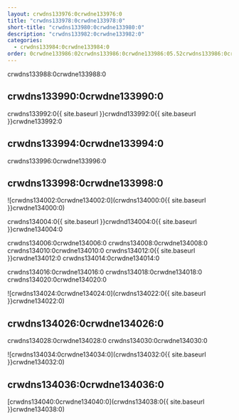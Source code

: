 ```yaml
---
layout: crwdns133976:0crwdne133976:0
title: "crwdns133978:0crwdne133978:0"
short-title: "crwdns133980:0crwdne133980:0"
description: "crwdns133982:0crwdne133982:0"
categories:
  - crwdns133984:0crwdne133984:0
order: 0crwdne133986:02crwdns133986:0crwdne133986:05.52crwdns133986:0crwdne133986:048080crwdns133986:0crwdne133986:0
---
```

crwdns133988:0crwdne133988:0

## crwdns133990:0crwdne133990:0

crwdns133992:0{{ site.baseurl }}crwdnd133992:0{{ site.baseurl }}crwdne133992:0

## crwdns133994:0crwdne133994:0

crwdns133996:0crwdne133996:0

## crwdns133998:0crwdne133998:0

![crwdns134002:0crwdne134002:0](crwdns134000:0{{ site.baseurl }}crwdne134000:0)

crwdns134004:0{{ site.baseurl }}crwdnd134004:0{{ site.baseurl }}crwdne134004:0

crwdns134006:0crwdne134006:0 crwdns134008:0crwdne134008:0 crwdns134010:0crwdne134010:0 crwdns134012:0{{ site.baseurl }}crwdne134012:0 crwdns134014:0crwdne134014:0

crwdns134016:0crwdne134016:0 crwdns134018:0crwdne134018:0 crwdns134020:0crwdne134020:0

![crwdns134024:0crwdne134024:0](crwdns134022:0{{ site.baseurl }}crwdne134022:0)

## crwdns134026:0crwdne134026:0

crwdns134028:0crwdne134028:0 crwdns134030:0crwdne134030:0

![crwdns134034:0crwdne134034:0](crwdns134032:0{{ site.baseurl }}crwdne134032:0)

## crwdns134036:0crwdne134036:0

[crwdns134040:0crwdne134040:0](crwdns134038:0{{ site.baseurl }}crwdne134038:0)